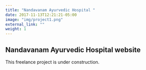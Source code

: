 ```yaml
---
title: "Nandavanam Ayurvedic Hospital "
date: 2017-11-13T12:21:21-05:00
image: "img/project1.png"
external_link: ""
weight: 1
---
```


## Nandavanam Ayurvedic Hospital website

This freelance project is under construction.
